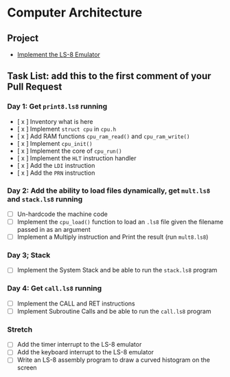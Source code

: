 # Computer Architecture

## Project

* [Implement the LS-8 Emulator](ls8/)

## Task List: add this to the first comment of your Pull Request

### Day 1: Get `print8.ls8` running

- [ x ] Inventory what is here
- [ x ] Implement `struct cpu` in `cpu.h`
- [ x ] Add RAM functions `cpu_ram_read()` and `cpu_ram_write()`
- [ x ] Implement `cpu_init()`
- [ x ] Implement the core of `cpu_run()`
- [ x ] Implement the `HLT` instruction handler
- [ x ] Add the `LDI` instruction
- [ x ] Add the `PRN` instruction

### Day 2: Add the ability to load files dynamically, get `mult.ls8` and `stack.ls8` running

- [ ] Un-hardcode the machine code
- [ ] Implement the `cpu_load()` function to load an `.ls8` file given the
      filename passed in as an argument
- [ ] Implement a Multiply instruction and Print the result (run `mult8.ls8`)

### Day 3; Stack

- [ ] Implement the System Stack and be able to run the `stack.ls8` program

### Day 4: Get `call.ls8` running

- [ ] Implement the CALL and RET instructions
- [ ] Implement Subroutine Calls and be able to run the `call.ls8` program

### Stretch

- [ ] Add the timer interrupt to the LS-8 emulator
- [ ] Add the keyboard interrupt to the LS-8 emulator
- [ ] Write an LS-8 assembly program to draw a curved histogram on the screen
